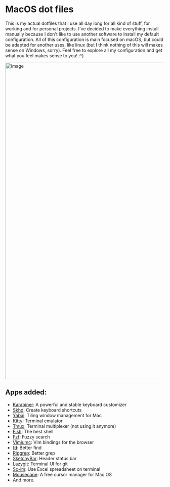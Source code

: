 # MacOS dot files

This is my actual dotfiles that I use all day long for all kind of stuff, for working and for personal projects. I've decided to make everything install manually because I don't like to use another software to install my default configuration. All of this configuration is main focused on macOS, but could be adapted for another uses, like linux (but I think nothing of this will makes sense on Windows, sorry). Feel free to explore all my configuration and get what you feel makes sense to you! :^)

<img width="1450" height="1000" alt="image" src="main.png">

## Apps added:

- [Karabiner](https://karabiner-elements.pqrs.org/): A powerful and stable keyboard customizer
- [Skhd](https://github.com/koekeishiya/skhd): Create keyboard shortcuts
- [Yabai](https://github.com/koekeishiya/yabai): Tiling window management for Mac
- [Kitty](https://sw.kovidgoyal.net/kitty/): Terminal emulator
- [Tmux](https://github.com/tmux/tmux/): Terminal multiplexer (not using it anymore)
- [Fish](https://fishshell.com/): The best shell
- [Fzf](https://github.com/junegunn/fzf/): Fuzzy search
- [Vimiumc](https://chrome.google.com/webstore/detail/vimium-c-all-by-keyboard/hfjbmagddngcpeloejdejnfgbamkjaeg?hl=en): Vim bindings for the browser
- [fd](https://github.com/sharkdp/fd): Better find
- [Ripgrep](https://github.com/BurntSushi/ripgrep/): Better grep
- [SketchyBar](https://github.com/FelixKratz/SketchyBar): Header status bar
- [Lazygit](https://github.com/jesseduffield/lazygit): Terminal UI for git
- [Sc-im](https://github.com/andmarti1424/sc-im): Use Excel spreadsheet on terminal
- [Mousecape](https://github.com/alexzielenski/Mousecape): A free cursor manager for Mac OS
- And more.
